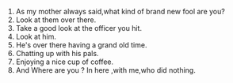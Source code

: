 1. As my mother always said,what kind of brand new fool are you?
2. Look at them over there.
3. Take a good look at the officer you hit.
4. Look at him.
5. He's over there having a grand old time.
6. Chatting up with his pals.
7. Enjoying a nice cup of coffee.
8. And Where are you ? In here ,with me,who did nothing.